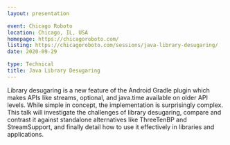 ```yaml
---
layout: presentation

event: Chicago Roboto
location: Chicago, IL, USA
homepage: https://chicagoroboto.com/
listing: https://chicagoroboto.com/sessions/java-library-desugaring/
date: 2020-09-29

type: Technical
title: Java Library Desugaring
---
```


Library desugaring is a new feature of the Android Gradle plugin which makes APIs like streams, optional, and java.time available on older API levels. While simple in concept, the implementation is surprisingly complex. This talk will investigate the challenges of library desugaring, compare and contrast it against standalone alternatives like ThreeTenBP and StreamSupport, and finally detail how to use it effectively in libraries and applications.
